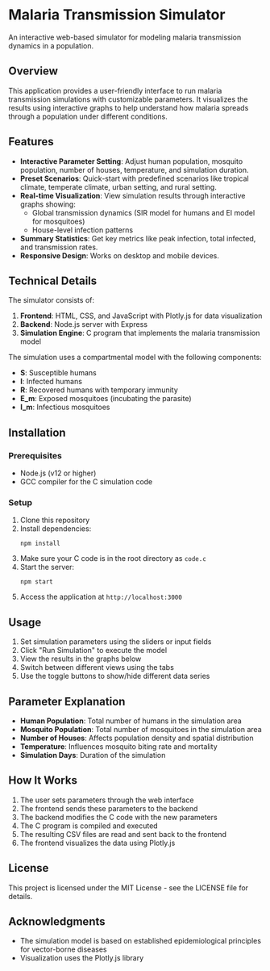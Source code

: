 # Malaria Transmission Simulator

An interactive web-based simulator for modeling malaria transmission dynamics in a population.

## Overview

This application provides a user-friendly interface to run malaria transmission simulations with customizable parameters. It visualizes the results using interactive graphs to help understand how malaria spreads through a population under different conditions.

## Features

- **Interactive Parameter Setting**: Adjust human population, mosquito population, number of houses, temperature, and simulation duration.
- **Preset Scenarios**: Quick-start with predefined scenarios like tropical climate, temperate climate, urban setting, and rural setting.
- **Real-time Visualization**: View simulation results through interactive graphs showing:
  - Global transmission dynamics (SIR model for humans and EI model for mosquitoes)
  - House-level infection patterns
- **Summary Statistics**: Get key metrics like peak infection, total infected, and transmission rates.
- **Responsive Design**: Works on desktop and mobile devices.

## Technical Details

The simulator consists of:

1. **Frontend**: HTML, CSS, and JavaScript with Plotly.js for data visualization
2. **Backend**: Node.js server with Express
3. **Simulation Engine**: C program that implements the malaria transmission model

The simulation uses a compartmental model with the following components:
- **S**: Susceptible humans
- **I**: Infected humans
- **R**: Recovered humans with temporary immunity
- **E_m**: Exposed mosquitoes (incubating the parasite)
- **I_m**: Infectious mosquitoes

## Installation

### Prerequisites
- Node.js (v12 or higher)
- GCC compiler for the C simulation code

### Setup
1. Clone this repository
2. Install dependencies:
   ```
   npm install
   ```
3. Make sure your C code is in the root directory as `code.c`
4. Start the server:
   ```
   npm start
   ```
5. Access the application at `http://localhost:3000`

## Usage

1. Set simulation parameters using the sliders or input fields
2. Click "Run Simulation" to execute the model
3. View the results in the graphs below
4. Switch between different views using the tabs
5. Use the toggle buttons to show/hide different data series

## Parameter Explanation

- **Human Population**: Total number of humans in the simulation area
- **Mosquito Population**: Total number of mosquitoes in the simulation area
- **Number of Houses**: Affects population density and spatial distribution
- **Temperature**: Influences mosquito biting rate and mortality
- **Simulation Days**: Duration of the simulation

## How It Works

1. The user sets parameters through the web interface
2. The frontend sends these parameters to the backend
3. The backend modifies the C code with the new parameters
4. The C program is compiled and executed
5. The resulting CSV files are read and sent back to the frontend
6. The frontend visualizes the data using Plotly.js

## License

This project is licensed under the MIT License - see the LICENSE file for details.

## Acknowledgments

- The simulation model is based on established epidemiological principles for vector-borne diseases
- Visualization uses the Plotly.js library 
